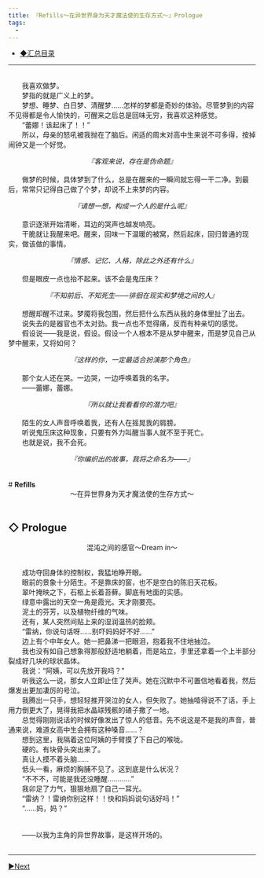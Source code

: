 ```yaml
---
title: 『Refills～在异世界身为天才魔法使的生存方式～』Prologue
tags:
  -
---
```


 - [◆汇总目录](https://luciasnote.space/_posts/2020-11-14-Refills%E6%B1%87%E6%80%BB%E9%A1%B5/)
 

---
<p style="text-indent:2em">
<br>&emsp;&emsp;我喜欢做梦。
<br>&emsp;&emsp;梦指的就是广义上的梦。
<br>&emsp;&emsp;梦想、睡梦、白日梦、清醒梦……怎样的梦都是奇妙的体验。尽管梦到的内容不见得都是令人愉快的，可醒来之后总是回味无穷，我喜欢这种感觉。
<br>&emsp;&emsp;“蕾娜！该起床了！！”
<br>&emsp;&emsp;所以，母亲的怒吼被我抛在了脑后。闲适的周末对高中生来说不可多得，按掉闹钟又是一个好觉。</p><i><center>『客观来说，存在是伪命题』</center></i>
<br>&emsp;&emsp;做梦的时候，具体梦到了什么，总是在醒来的一瞬间就忘得一干二净。到最后，常常只记得自己做了个梦，却说不上来梦的内容。

<i><center>『请想一想，构成一个人的是什么呢』</center></i>
<br>&emsp;&emsp;意识逐渐开始清晰，耳边的哭声也越发响亮。
<br>&emsp;&emsp;干脆就让我醒来吧。醒来，回味一下温暖的被窝，然后起床，回归普通的现实，做该做的事情。

<i><center>『情感、记忆、人格，除此之外还有什么』</center></i>
<br>&emsp;&emsp;但是眼皮一点也抬不起来。该不会是鬼压床？

<i><center>『不知前后、不知死生——徘徊在现实和梦境之间的人』</center></i>
<br>&emsp;&emsp;想醒却醒不过来。梦魇将我包围，然后把什么东西从我的身体里扯了出去。
<br>&emsp;&emsp;说失去的是器官也不太对劲。我一点也不觉得痛，反而有种亲切的感觉。
<br>&emsp;&emsp;假设说——我是说，假设。假设一个人根本不是从梦中醒来，而是梦见自己从梦中醒来，又将如何？

<i><center>『这样的你，一定最适合扮演那个角色』</center></i>
<br>&emsp;&emsp;那个女人还在哭。一边哭，一边呼唤着我的名字。
<br>&emsp;&emsp;——蕾娜，蕾娜。

<i><center>『所以就让我看看你的潜力吧』</center></i>
<br>&emsp;&emsp;陌生的女人声音呼唤着我，还有人在摇晃我的肩膀。
<br>&emsp;&emsp;听说鬼压床这种现象，只要有外力叫醒当事人就不至于死亡。
<br>&emsp;&emsp;也就是说，我不会死。

<center><i>『你编织出的故事，我将之命名为——』</i></center><br>
<br>
# <b>Refills</b>
<center>～在异世界身为天才魔法使的生存方式～</center>

<br>

## <b>◇ Prologue</b>
<center>混沌之间的感官～Dream in～</center>

<br>&emsp;&emsp;成功夺回身体的控制权，我猛地睁开眼。
<br>&emsp;&emsp;眼前的景象十分陌生。不是靠床的窗，也不是空白的陈旧天花板。
<br>&emsp;&emsp;翠叶掩映之下，石柩上长着苔藓。脚底有地面的实感。
<br>&emsp;&emsp;绿意中露出的天空一角是霞光。天才刚要亮。
<br>&emsp;&emsp;泥土的芬芳，以及植物纤维的气味。
<br>&emsp;&emsp;还有，某人突然间贴上来的湿润温热的脸颊。
<br>&emsp;&emsp;“雷纳，你说句话呀……别吓妈妈好不好……”
<br>&emsp;&emsp;边上有个中年女人。她一把鼻涕一把眼泪，抱着我不住地抽泣。
<br>&emsp;&emsp;我也没有如自己想象得那般舒适地躺着，而是站立，手里还拿着一个上半部分裂成好几块的球状晶体。
<br>&emsp;&emsp;我说：“阿姨，可以先放开我吗？”
<br>&emsp;&emsp;听我这么一说，那女人立即止住了哭声。她在沉默中不可置信地看着我，然后爆发出更加凄厉的号泣。
<br>&emsp;&emsp;我腾出一只手，想轻轻推开哭泣的女人，但失败了。她抽噎得说不了话，手上用力倒更大了，晃得我把水晶球残骸的碴子撒了一地。
<br>&emsp;&emsp;总觉得刚刚说话的时候好像发出了惊人的低音。先不说这是不是我的声音，普通来说，难道女高中生会拥有这种嗓音……？
<br>&emsp;&emsp;想到这里，我隔着这位阿姨的手臂摸了下自己的喉咙。
<br>&emsp;&emsp;硬的。有块骨头突出来了。
<br>&emsp;&emsp;真让人摸不着头脑……
<br>&emsp;&emsp;低头一看，麻烦的胸脯不见了。这到底是什么状况？
<br>&emsp;&emsp;“不不不，可能是我还没睡醒…………”
<br>&emsp;&emsp;我卯足了力气，狠狠地扇了自己一耳光。
<br>&emsp;&emsp;“雷纳？！雷纳你别这样！！快和妈妈说句话好吗！”
<br>&emsp;&emsp;“……妈，妈？”
<br>&emsp;&emsp;
<br>&emsp;&emsp;
<br>&emsp;&emsp;——以我为主角的异世界故事，是这样开场的。
<br>&emsp;&emsp;

---

[▶Next](https://luciasnote.space/_posts/2020-11-14-refillsCH1/)
